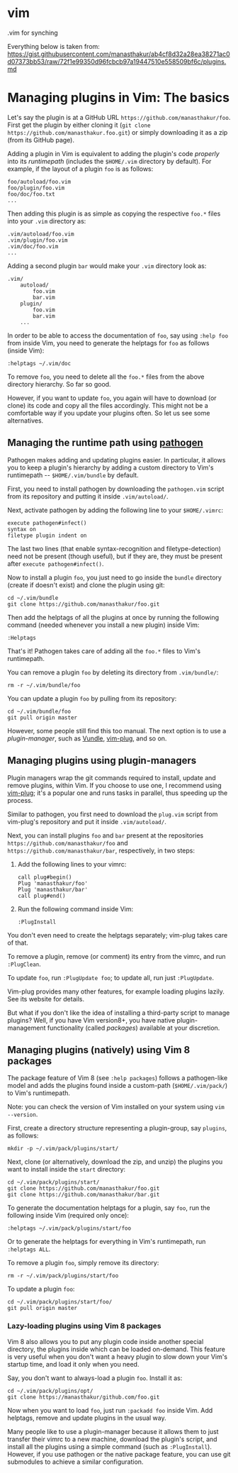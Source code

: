 # vim
.vim for synching

Everything below is taken from: https://gist.githubusercontent.com/manasthakur/ab4cf8d32a28ea38271ac0d07373bb53/raw/72f1e99350d96fcbcb97a19447510e558509bf6c/plugins.md
# Managing plugins in Vim: The basics

Let's say the plugin is at a GitHub URL `https://github.com/manasthakur/foo`.
First get the plugin by either cloning it (`git clone https://github.com/manasthakur.foo.git`) or simply downloading it as a zip (from its GitHub page).

Adding a plugin in Vim is equivalent to adding the plugin's code _properly_ into its _runtimepath_ (includes the `$HOME/.vim` directory by default).
For example, if the layout of a plugin `foo` is as follows:
```
foo/autoload/foo.vim
foo/plugin/foo.vim
foo/doc/foo.txt
...
```
Then adding this plugin is as simple as copying the respective `foo.*` files into your `.vim` directory as:
```
.vim/autoload/foo.vim
.vim/plugin/foo.vim
.vim/doc/foo.vim
...
```
Adding a second plugin `bar` would make your `.vim` directory look as:
```
.vim/
    autoload/
        foo.vim
        bar.vim
    plugin/
        foo.vim
        bar.vim
    ...    
```
In order to be able to access the documentation of `foo`, say using `:help foo` from inside Vim, you need to generate the helptags for `foo` as follows (inside Vim):
```
:helptags ~/.vim/doc
```

To remove `foo`, you need to delete all the `foo.*` files from the above directory hierarchy.
So far so good.

However, if you want to update `foo`, you again will have to download (or clone) its code and copy all the files accordingly.
This might not be a comfortable way if you update your plugins often.
So let us see some alternatives.

## Managing the runtime path using [pathogen](https://github.com/tpope/vim-pathogen)
Pathogen makes adding and updating plugins easier.
In particular, it allows you to keep a plugin's hierarchy by adding a custom directory to Vim's runtimepath -- `$HOME/.vim/bundle` by default.

First, you need to install pathogen by downloading the `pathogen.vim` script from its repository and putting it inside `.vim/autoload/`.

Next, activate pathogen by adding the following line to your `$HOME/.vimrc`:
```vim
execute pathogen#infect()
syntax on
filetype plugin indent on
```
The last two lines (that enable syntax-recognition and filetype-detection) need not be present (though useful), but if they are, they must be present after `execute pathogen#infect()`.

Now to install a plugin `foo`, you just need to go inside the `bundle` directory (create if doesn't exist) and clone the plugin using git:
```
cd ~/.vim/bundle
git clone https://github.com/manasthakur/foo.git
```
Then add the helptags of all the plugins at once by running the following command (needed whenever you install a new plugin) inside Vim:
```
:Helptags
```
That's it!
Pathogen takes care of adding all the `foo.*` files to Vim's runtimepath.

You can remove a plugin `foo` by deleting its directory from `.vim/bundle/`:
```
rm -r ~/.vim/bundle/foo
```
You can update a plugin `foo` by pulling from its repository:
```
cd ~/.vim/bundle/foo
git pull origin master
```

However, some people still find this too manual.
The next option is to use a _plugin-manager_, such as [Vundle](https://github.com/VundleVim/VundleVim), [vim-plug](https://github.com/junegunn/vim-plug), and so on.

## Managing plugins using plugin-managers
Plugin managers wrap the git commands required to install, update and remove plugins, within Vim.
If you choose to use one, I recommend using [vim-plug](https://github.com/junegunn/vim-plug); it's a popular one and runs tasks in parallel, thus speeding up the process.

Similar to pathogen, you first need to download the `plug.vim` script from vim-plug's repository and put it inside `.vim/autoload/`.

Next, you can install plugins `foo` and `bar` present at the repositories `https://github.com/manasthakur/foo` and `https://github.com/manasthakur/bar`, respectively, in two steps:

1. Add the following lines to your vimrc:

    ```vim
    call plug#begin()
    Plug 'manasthakur/foo'
    Plug 'manasthakur/bar'
    call plug#end()
    ```
    
2. Run the following command inside Vim:

    ```
    :PlugInstall
    ```
    
You don't even need to create the helptags separately; vim-plug takes care of that.

To remove a plugin, remove (or comment) its entry from the vimrc, and run `:PlugClean`.

To update `foo`, run `:PlugUpdate foo`; to update all, run just `:PlugUpdate`.

Vim-plug provides many other features, for example loading plugins lazily.
See its website for details.

But what if you don't like the idea of installing a third-party script to manage plugins?
Well, if you have Vim version8+, you have native plugin-management functionality (called _packages_) available at your discretion.

## Managing plugins (natively) using Vim 8 packages
The package feature of Vim 8 (see `:help packages`) follows a pathogen-like model and adds the plugins found inside a custom-path (`$HOME/.vim/pack/`) to Vim's runtimepath.

Note: you can check the version of Vim installed on your system using `vim --version`.

First, create a directory structure representing a plugin-group, say `plugins`, as follows:
```
mkdir -p ~/.vim/pack/plugins/start/ 
```
Next, clone (or alternatively, download the zip, and unzip) the plugins you want to install inside the `start` directory:
```
cd ~/.vim/pack/plugins/start/
git clone https://github.com/manasthakur/foo.git
git clone https://github.com/manasthakur/bar.git
```
To generate the documentation helptags for a plugin, say `foo`, run the following inside Vim (required only once):
```
:helptags ~/.vim/pack/plugins/start/foo
```
Or to generate the helptags for everything in Vim's runtimepath, run `:helptags ALL`.

To remove a plugin `foo`, simply remove its directory:
```
rm -r ~/.vim/pack/plugins/start/foo
```
To update a plugin `foo`:
```
cd ~/.vim/pack/plugins/start/foo/
git pull origin master
```

### Lazy-loading plugins using Vim 8 packages
Vim 8 also allows you to put any plugin code inside another special directory, the plugins inside which can be loaded on-demand.
This feature is very useful when you don't want a heavy plugin to slow down your Vim's startup time, and load it only when you need.

Say, you don't want to always-load a plugin `foo`.
Install it as:
```
cd ~/.vim/pack/plugins/opt/
git clone https://manasthakur/github.com/foo.git
```
Now when you want to load `foo`, just run `:packadd foo` inside Vim.
Add helptags, remove and update plugins in the usual way.

Many people like to use a plugin-manager because it allows them to just transfer their vimrc to a new machine, download the plugin's script, and install all the plugins using a simple command (such as `:PlugInstall`).
However, if you use pathogen or the native package feature, you can use git submodules to achieve a similar configuration.
